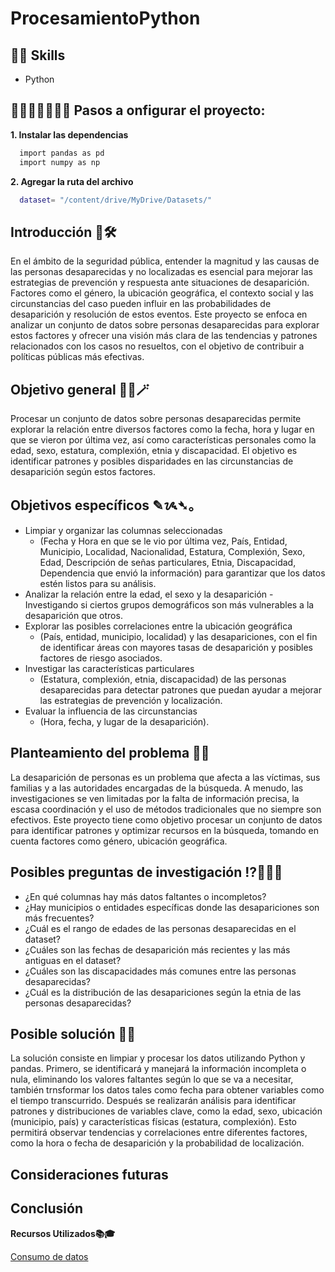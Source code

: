 # ProcesamientoPython



## 🎯🚀 Skills

- Python

##  👩🏻‍💻📓✍🏻💡 Pasos a onfigurar el proyecto:

**1. Instalar las dependencias**
```bash
  import pandas as pd
  import numpy as np
```

**2. Agregar la ruta del archivo**
```bash
  dataset= "/content/drive/MyDrive/Datasets/"
```

## Introducción 📜🛠️

En el ámbito de la seguridad pública, entender la magnitud y las causas de las personas desaparecidas y no localizadas es esencial para mejorar las estrategias de prevención y respuesta ante situaciones de desaparición. Factores como el género, la ubicación geográfica, el contexto social y las circunstancias del caso pueden influir en las probabilidades de desaparición y resolución de estos eventos. Este proyecto se enfoca en analizar un conjunto de datos sobre personas desaparecidas para explorar estos factores y ofrecer una visión más clara de las tendencias y patrones relacionados con los casos no resueltos, con el objetivo de contribuir a políticas públicas más efectivas.

## Objetivo general 🎯🎩🪄

Procesar un conjunto de datos sobre personas desaparecidas permite explorar la relación entre diversos factores como la fecha, hora y lugar en que se vieron por última vez, así como características personales como la edad, sexo, estatura, complexión, etnia y discapacidad. El objetivo es identificar patrones y posibles disparidades en las circunstancias de desaparición según estos factores.

## Objetivos específicos ✎ᝰ➴。

* Limpiar y organizar las columnas seleccionadas
  - (Fecha y Hora  en que se le vio por última vez, País, Entidad, Municipio, Localidad, Nacionalidad, Estatura, Complexión, Sexo, Edad, Descripción de señas particulares, Etnia, Discapacidad, Dependencia que envió la información) para garantizar que los datos estén listos para su análisis.
* Analizar la relación entre la edad, el sexo y la desaparición
    -Investigando si ciertos grupos demográficos son más vulnerables a la desaparición que otros.
* Explorar las posibles correlaciones entre la ubicación geográfica
  - (País, entidad, municipio, localidad) y las desapariciones, con el fin de identificar áreas con mayores tasas de desaparición y posibles factores de riesgo asociados.
* Investigar las características particulares
  - (Estatura, complexión, etnia, discapacidad) de las personas desaparecidas para detectar patrones que puedan ayudar a mejorar las estrategias de prevención y localización.
* Evaluar la influencia de las circunstancias
  - (Hora, fecha, y lugar de la desaparición).
## Planteamiento del problema 🚨📝

La desaparición de personas es un problema que afecta a las víctimas, sus familias y a las autoridades encargadas de la búsqueda. A menudo, las investigaciones se ven limitadas por la falta de información precisa, la escasa coordinación y el uso de métodos tradicionales que no siempre son efectivos. Este proyecto tiene como objetivo procesar un conjunto de datos para identificar patrones y optimizar recursos en la búsqueda, tomando en cuenta factores como género, ubicación geográfica.

## Posibles preguntas de investigación ⁉🕵🏼‍♀️

* ¿En qué columnas hay más datos faltantes o incompletos?
* ¿Hay municipios o entidades específicas donde las desapariciones son más frecuentes?
* ¿Cuál es el rango de edades de las personas desaparecidas en el dataset?
* ¿Cuáles son las fechas de desaparición más recientes y las más antiguas en el dataset?
* ¿Cuáles son las discapacidades más comunes entre las personas desaparecidas?
* ¿Cuál es la distribución de las desapariciones según la etnia de las personas desaparecidas?

## Posible solución 🍃💡

La solución consiste en limpiar y procesar los datos utilizando Python y pandas. Primero, se identificará y manejará la información incompleta o nula, eliminando los valores faltantes según lo que se va a necesitar, también trnsformar los datos tales como fecha para obtener variables como el tiempo transcurrido.
Después se realizarán análisis para identificar patrones y distribuciones de variables clave, como la edad, sexo, ubicación (municipio, país) y características físicas (estatura, complexión). Esto permitirá observar tendencias y correlaciones entre diferentes factores, como la hora o fecha de desaparición y la probabilidad de localización.

## Consideraciones futuras



## Conclusión



**Recursos Utilizados📚🎓**

[Consumo de datos](https://datamx.io/gl/dataset/?tags=desaparecidos📚)
